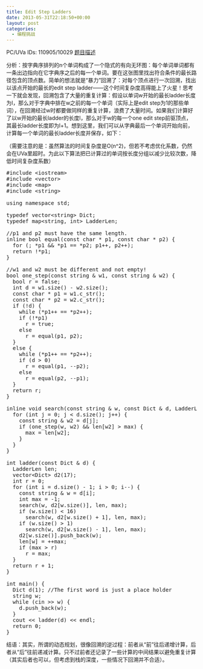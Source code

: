 ```yaml
---
title: Edit Step Ladders
date: 2013-05-31T22:18:50+00:00
layout: post
categories:
  - 编程挑战
---
```

PC/UVa IDs: 110905/10029 <a href="http://uva.onlinejudge.org/index.php?option=com_onlinejudge&#038;Itemid=8&#038;page=show_problem&#038;problem=970" target="_blank">题目描述</a>

分析：按字典序排列的n个单词构成了一个隐式的有向无环图：每个单词单词都有一条出边指向在它字典序之后的每一个单词。要在这张图里找出符合条件的最长路径包含的顶点数。简单的想法就是“暴力”回溯了：对每个顶点进行一次回溯，找出以该点开始的最长的edit step ladder——这个时间复杂度高得能上了火星！思考一下就会发现，回溯包含了大量的重复计算：假设以单词w开始的最长ladder长度为l，那么对于字典中排在w之前的每一个单词（实际上是edit step为1的那些单词），在回溯经过w时都要做同样的重复计算，浪费了大量时间。如果我们计算好了以w开始的最长ladder的长度l，那么对于w的每一个one edit step前驱顶点，其最长ladder长度即为l+1。<!--more-->想到这里，我们可以从字典最后一个单词开始向前，计算每一个单词的最长ladder长度并保存，如下：


  
（需要注意的是：虽然算法的时间复杂度是O(n^2)，但若不考虑优化系数，仍然会在UVa里超时。为此以下算法把已计算过的单词按长度分组以减少比较次数，降低时间复杂度系数）

<pre class="brush: cpp; title: ; notranslate" title="">#include &lt;iostream&gt;
#include &lt;vector&gt;
#include &lt;map&gt;
#include &lt;string&gt;

using namespace std;

typedef vector&lt;string&gt; Dict;
typedef map&lt;string, int&gt; LadderLen;

//p1 and p2 must have the same length.
inline bool equal(const char * p1, const char * p2) {
  for (; *p1 && *p1 == *p2; p1++, p2++);
  return !*p1;
}

//w1 and w2 must be different and not empty!
bool one_step(const string & w1, const string & w2) {
  bool r = false;
  int d = w1.size() - w2.size();
  const char * p1 = w1.c_str();
  const char * p2 = w2.c_str();
  if (!d) {
    while (*p1++ == *p2++);
    if (!*p1)
      r = true;
    else
      r = equal(p1, p2);
  }
  else {
    while (*p1++ == *p2++);
    if (d &gt; 0)
      r = equal(p1, --p2);
    else
      r = equal(p2, --p1);
  }
  return r;
}

inline void search(const string & w, const Dict & d, LadderLen & len, int & max) {
  for (int j = 0; j &lt; d.size(); j++) {
    const string & w2 = d[j];
    if (one_step(w, w2) && len[w2] &gt; max) {
      max = len[w2];
    }
  }
}

int ladder(const Dict & d) {
  LadderLen len;
  vector&lt;Dict&gt; d2(17);
  int r = 0;
  for (int i = d.size() - 1; i &gt; 0; i--) {
    const string & w = d[i];
    int max = -1;
    search(w, d2[w.size()], len, max);
    if (w.size() &lt; 16)
      search(w, d2[w.size() + 1], len, max);
    if (w.size() &gt; 1)
      search(w, d2[w.size() - 1], len, max);
    d2[w.size()].push_back(w);
    len[w] = ++max;
    if (max &gt; r)
      r = max;
  }
  return r + 1;
}

int main() {
  Dict d(1); //The first word is just a place holder
  string w;
  while (cin &gt;&gt; w) {
    d.push_back(w);
  }
  cout &lt;&lt; ladder(d) &lt;&lt; endl;
  return 0;
}
</pre>

结语：其实，所谓的动态规划，很像回溯的逆过程：前者从“前”往后递增计算，后者从“后”往前递减计算。只不过前者还记录了一些计算的中间结果以避免重复计算（其实后者也可以，但考虑到栈的深度，一些情况下回溯并不合适）。

<div class="addtoany_share_save_container addtoany_content_bottom">
  <div class="a2a_kit a2a_kit_size_32 addtoany_list a2a_target" id="wpa2a_26">
    <a class="a2a_button_facebook" href="http://www.addtoany.com/add_to/facebook?linkurl=http%3A%2F%2Fkuangtong.me%2F2013%2F05%2F31%2Fedit-step-ladders%2F&linkname=Edit%20Step%20Ladders" title="Facebook" rel="nofollow" target="_blank"></a><a class="a2a_button_twitter" href="http://www.addtoany.com/add_to/twitter?linkurl=http%3A%2F%2Fkuangtong.me%2F2013%2F05%2F31%2Fedit-step-ladders%2F&linkname=Edit%20Step%20Ladders" title="Twitter" rel="nofollow" target="_blank"></a><a class="a2a_button_google_plus" href="http://www.addtoany.com/add_to/google_plus?linkurl=http%3A%2F%2Fkuangtong.me%2F2013%2F05%2F31%2Fedit-step-ladders%2F&linkname=Edit%20Step%20Ladders" title="Google+" rel="nofollow" target="_blank"></a><a class="a2a_button_sina_weibo" href="http://www.addtoany.com/add_to/sina_weibo?linkurl=http%3A%2F%2Fkuangtong.me%2F2013%2F05%2F31%2Fedit-step-ladders%2F&linkname=Edit%20Step%20Ladders" title="Sina Weibo" rel="nofollow" target="_blank"></a><a class="a2a_dd addtoany_share_save" href="https://www.addtoany.com/share_save"></a>
  </div>
</div>